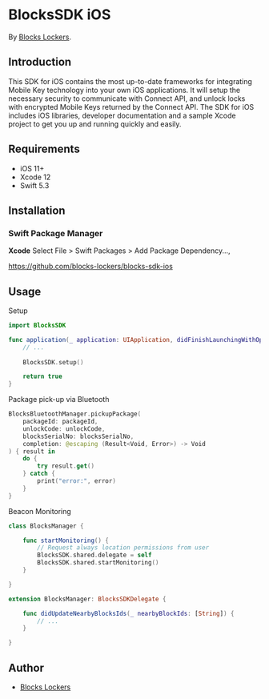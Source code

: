 # BlocksSDK iOS

By [Blocks Lockers](https://blockslockers.com/).

## Introduction

This SDK for iOS contains the most up-to-date frameworks for integrating Mobile Key technology into your own iOS applications. It will setup the necessary security to communicate with Connect API, and unlock locks with encrypted Mobile Keys returned by the Connect API. The SDK for iOS includes iOS libraries, developer documentation and a sample Xcode project to get you up and running quickly and easily.

## Requirements

* iOS 11+
* Xcode 12
* Swift 5.3

## Installation

### Swift Package Manager

**Xcode**
Select File > Swift Packages > Add Package Dependency...,

https://github.com/blocks-lockers/blocks-sdk-ios

## Usage

Setup
```swift
import BlocksSDK

func application(_ application: UIApplication, didFinishLaunchingWithOptions launchOptions: [UIApplication.LaunchOptionsKey: Any]?) -> Bool {
	// ...
	
	BlocksSDK.setup()

	return true
}
```

Package pick-up via Bluetooth
```swift
BlocksBluetoothManager.pickupPackage(
	packageId: packageId,
	unlockCode: unlockCode,
	blocksSerialNo: blocksSerialNo,
	completion: @escaping (Result<Void, Error>) -> Void
) { result in
	do {
		try result.get()
	} catch {
		print("error:", error)
	}
}
```

Beacon Monitoring
```swift
class BlocksManager {

	func startMonitoring() {
		// Request always location permissions from user
		BlocksSDK.shared.delegate = self
		BlocksSDK.shared.startMonitoring()
	}

}

extension BlocksManager: BlocksSDKDelegate {

	func didUpdateNearbyBlocksIds(_ nearbyBlockIds: [String]) {
		// ...
	}

}
```

## Author

* [Blocks Lockers](https://github.com/blocks-lockers)
